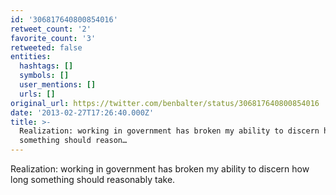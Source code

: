 ```yaml
---
id: '306817640800854016'
retweet_count: '2'
favorite_count: '3'
retweeted: false
entities:
  hashtags: []
  symbols: []
  user_mentions: []
  urls: []
original_url: https://twitter.com/benbalter/status/306817640800854016
date: '2013-02-27T17:26:40.000Z'
title: >-
  Realization: working in government has broken my ability to discern how long
  something should reason…
---
```


Realization: working in government has broken my ability to discern how long something should reasonably take.
